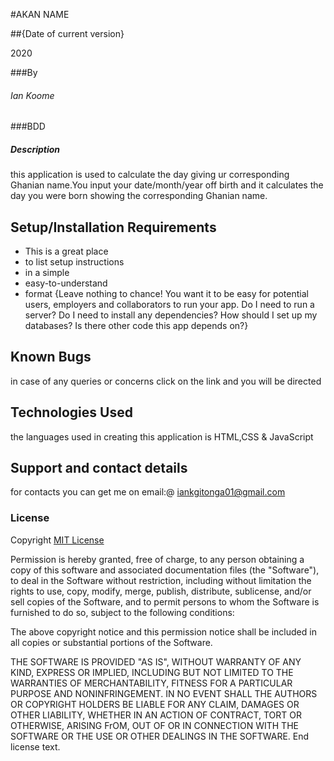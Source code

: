 #AKAN NAME

##{Date of current version}

2020

###By

###### Ian Koome

###BDD

##### Description

this application is used to calculate the day giving ur corresponding Ghanian name.You input your date/month/year off birth and it calculates the day you were born showing the corresponding Ghanian name.

## Setup/Installation Requirements

* This is a great place
* to list setup instructions
* in a simple
* easy-to-understand
* format
{Leave nothing to chance! You want it to be easy for potential users, employers and collaborators to run your app. Do I need to run a server? Do I need to install any dependencies? How should I set up my databases? Is there other code this app depends on?}
## Known Bugs

in case of any queries or concerns click on the link and you will be directed

## Technologies Used

the languages used in creating this application is HTML,CSS & JavaScript

## Support and contact details

for contacts you can get me on email:@ iankgitonga01@gmail.com

### License

Copyright [MIT License](license.txt)

Permission is hereby granted, free of charge, to any person obtaining a copy of this software and associated documentation files (the "Software"), to deal in the Software without restriction, including without limitation the rights to use, copy, modify, merge, publish, distribute, sublicense, and/or sell copies of the Software, and to permit persons to whom the Software is furnished to do so, subject to the following conditions:

The above copyright notice and this permission notice shall be included in all copies or substantial portions of the Software.

THE SOFTWARE IS PROVIDED "AS IS", WITHOUT WARRANTY OF ANY KIND, EXPRESS OR IMPLIED, INCLUDING BUT NOT LIMITED TO THE WARRANTIES OF MERCHANTABILITY, FITNESS FOR A PARTICULAR PURPOSE AND NONINFRINGEMENT. IN NO EVENT SHALL THE AUTHORS OR COPYRIGHT HOLDERS BE LIABLE FOR ANY CLAIM, DAMAGES OR OTHER LIABILITY, WHETHER IN AN ACTION OF CONTRACT, TORT OR OTHERWISE, ARISING FrOM, OUT OF OR IN CONNECTION WITH THE SOFTWARE OR THE USE OR OTHER DEALINGS IN THE SOFTWARE.
End license text.